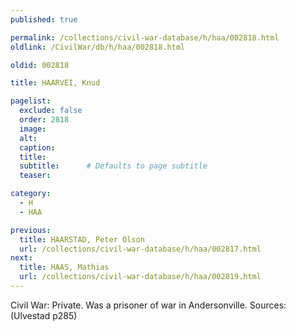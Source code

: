 ```yaml
---
published: true

permalink: /collections/civil-war-database/h/haa/002818.html
oldlink: /CivilWar/db/h/haa/002818.html

oldid: 002818

title: HAARVEI, Knud

pagelist:
  exclude: false
  order: 2818
  image: 
  alt:
  caption:
  title:
  subtitle:      # Defaults to page subtitle
  teaser:

category: 
  - H 
  - HAA

previous:
  title: HAARSTAD, Peter Olson
  url: /collections/civil-war-database/h/haa/002817.html  
next:
  title: HAAS, Mathias
  url: /collections/civil-war-database/h/haa/002819.html   
---
```

Civil War: Private. Was a prisoner of war in Andersonville. Sources: (Ulvestad p285)